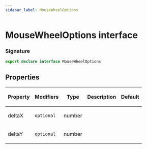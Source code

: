 ```yaml
---
sidebar_label: MouseWheelOptions
---
```


# MouseWheelOptions interface

### Signature

```typescript
export declare interface MouseWheelOptions
```

## Properties

<table><thead><tr><th>

Property

</th><th>

Modifiers

</th><th>

Type

</th><th>

Description

</th><th>

Default

</th></tr></thead>
<tbody><tr><td>

<span id="deltax">deltaX</span>

</td><td>

`optional`

</td><td>

number

</td><td>

</td><td>

</td></tr>
<tr><td>

<span id="deltay">deltaY</span>

</td><td>

`optional`

</td><td>

number

</td><td>

</td><td>

</td></tr>
</tbody></table>
